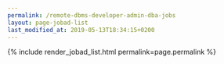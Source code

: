 ```yaml
---
permalink: /remote-dbms-developer-admin-dba-jobs
layout: page-jobad-list
last_modified_at: 2019-05-13T18:34:15+0200
---
```

{% include render_jobad_list.html permalink=page.permalink %}
